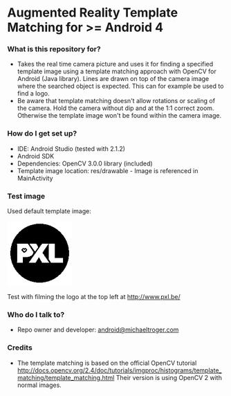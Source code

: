# Augmented Reality Template Matching for >= Android 4 #

### What is this repository for? ###
* Takes the real time camera picture and uses it for finding a specified template image using a template matching approach with OpenCV for Android (Java library). Lines are drawn on top of the camera image where the searched object is expected. This can for example be used to find a logo. 
* Be aware that template matching doesn't allow rotations or scaling of the camera. Hold the camera without dip and at the 1:1 correct zoom. Otherwise the template image won't be found within the camera image.

### How do I get set up? ###
* IDE: Android Studio (tested with 2.1.2)
* Android SDK
* Dependencies: OpenCV 3.0.0 library (included)
* Template image location: res/drawable - Image is referenced in MainActivity

### Test image ###
Used default template image:

<img src="/app/src/main/res/drawable/pxl.bmp" alt=""/>

Test with filming the logo at the top left at http://www.pxl.be/

### Who do I talk to? ###
* Repo owner and developer: android@michaeltroger.com

### Credits ###
* The template matching is based on the official OpenCV tutorial http://docs.opencv.org/2.4/doc/tutorials/imgproc/histograms/template_matching/template_matching.html Their version is using OpenCV 2 with normal images.
